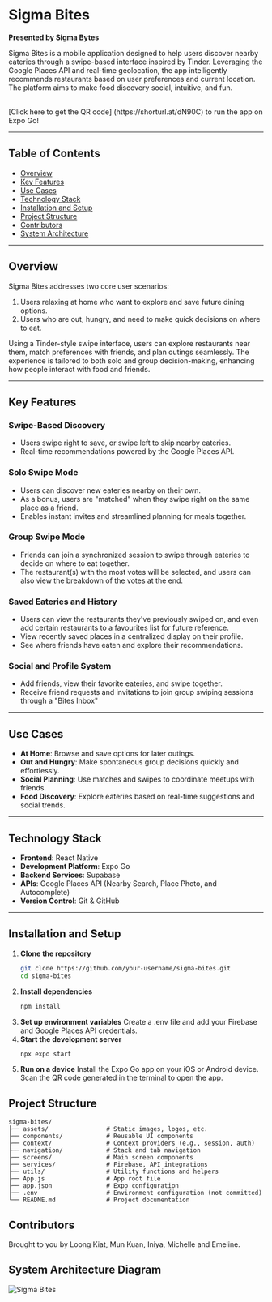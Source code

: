 # Sigma Bites

**Presented by Sigma Bytes**

Sigma Bites is a mobile application designed to help users discover nearby eateries through a swipe-based interface inspired by Tinder. Leveraging the Google Places API and real-time geolocation, the app intelligently recommends restaurants based on user preferences and current location. The platform aims to make food discovery social, intuitive, and fun.

<br>
[Click here to get the QR code] (https://shorturl.at/dN90C) to run the app on Expo Go!

---

## Table of Contents

- [Overview](#overview)
- [Key Features](#key-features)
- [Use Cases](#use-cases)
- [Technology Stack](#technology-stack)
- [Installation and Setup](#installation-and-setup)
- [Project Structure](#project-structure)
- [Contributors](#contributors)
- [System Architecture](#system-architecture) 

---

## Overview

Sigma Bites addresses two core user scenarios:
1. Users relaxing at home who want to explore and save future dining options.
2. Users who are out, hungry, and need to make quick decisions on where to eat.

Using a Tinder-style swipe interface, users can explore restaurants near them, match preferences with friends, and plan outings seamlessly. The experience is tailored to both solo and group decision-making, enhancing how people interact with food and friends.

---

## Key Features

### Swipe-Based Discovery
- Users swipe right to save, or swipe left to skip nearby eateries.
- Real-time recommendations powered by the Google Places API.

### Solo Swipe Mode
- Users can discover new eateries nearby on their own.
- As a bonus, users are "matched" when they swipe right on the same place as a friend.
- Enables instant invites and streamlined planning for meals together.

### Group Swipe Mode
- Friends can join a synchronized session to swipe through eateries to decide on where to eat together.
- The restaurant(s) with the most votes will be selected, and users can also view the breakdown of the votes at the end.

### Saved Eateries and History
- Users can view the restaurants they've previously swiped on, and even add certain restaurants to a favourites list for future reference.
- View recently saved places in a centralized display on their profile.
- See where friends have eaten and explore their recommendations.

### Social and Profile System
- Add friends, view their favorite eateries, and swipe together.
- Receive friend requests and invitations to join group swiping sessions through a "Bites Inbox"

---

## Use Cases

- **At Home**: Browse and save options for later outings.
- **Out and Hungry**: Make spontaneous group decisions quickly and effortlessly.
- **Social Planning**: Use matches and swipes to coordinate meetups with friends.
- **Food Discovery**: Explore eateries based on real-time suggestions and social trends.

---

## Technology Stack

- **Frontend**: React Native
- **Development Platform**: Expo Go
- **Backend Services**: Supabase 
- **APIs**: Google Places API (Nearby Search, Place Photo, and Autocomplete)
- **Version Control**: Git & GitHub

---

## Installation and Setup

1. **Clone the repository**  
   ```bash
   git clone https://github.com/your-username/sigma-bites.git
   cd sigma-bites
2. **Install dependencies**
    ```bash
   npm install
4. **Set up environment variables**
   Create a .env file and add your Firebase and Google Places API credentials.
5. **Start the development server**
   ```bash
   npx expo start
7. **Run on a device**
Install the Expo Go app on your iOS or Android device.
Scan the QR code generated in the terminal to open the app.

## Project Structure

```
sigma-bites/
├── assets/                # Static images, logos, etc.
├── components/            # Reusable UI components
├── context/               # Context providers (e.g., session, auth)
├── navigation/            # Stack and tab navigation
├── screens/               # Main screen components
├── services/              # Firebase, API integrations
├── utils/                 # Utility functions and helpers
├── App.js                 # App root file
├── app.json               # Expo configuration
├── .env                   # Environment configuration (not committed)
└── README.md              # Project documentation
```


## Contributors 
Brought to you by Loong Kiat, Mun Kuan, Iniya, Michelle and Emeline. 

## System Architecture Diagram
![Sigma Bites](https://github.com/user-attachments/assets/9c56528c-e12d-4664-a0ed-35107d9d2386)

